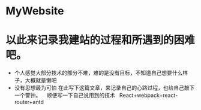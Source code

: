 # MyWebsite
以此来记录我建站的过程和所遇到的困难吧。
===
+ 个人感觉大部分技术的部分不难，难的是没有目标，不知道自己想要什么样子，大概就是懒吧
+ 没有思想最为可怕
在此写下这篇文章，来记录自己的心路过程，也给自己敲下一个警钟。
    顺便写一下自己说用到的技术
    React+webpack+react-router+antd
